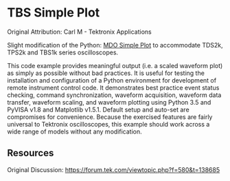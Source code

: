 # TBS Simple Plot
Original Attribution: Carl M - Tektronix Applications

Slight modification of the Python: [MDO Simple Plot](./../MidrangeScopes/src/SimplePlotExample) to accommodate TDS2k, TPS2k and TBS1k series oscilloscopes.

This code example provides meaningful output (i.e. a scaled waveform plot) as simply as possible without bad practices. It is useful for testing the installation and configuration of a Python environment for development of remote instrument control code. It demonstrates best practice event status checking, command synchronization, waveform acquisition, waveform data transfer, waveform scaling, and waveform plotting using Python 3.5 and PyVISA v1.8 and Matplotlib v1.5.1. Default setup and auto-set are compromises for convenience. Because the exercised features are fairly universal to Tektronix oscilloscopes, this example should work across a wide range of models without any modification.

Resources
---------
Original Discussion:
https://forum.tek.com/viewtopic.php?f=580&t=138685


